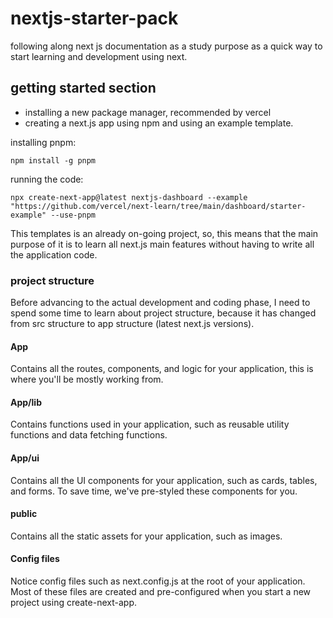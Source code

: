 # nextjs-starter-pack

following along next js documentation as a study purpose as a quick way to start learning and development using next.

## getting started section

- installing a new package manager, recommended by vercel
- creating a next.js app using npm and using an example template.

installing pnpm:

    npm install -g pnpm
    
running the code:

    npx create-next-app@latest nextjs-dashboard --example "https://github.com/vercel/next-learn/tree/main/dashboard/starter-example" --use-pnpm

This templates is an already on-going project, so, this means that the main purpose of it is to learn all next.js main features without having to write all the application code.

### project structure

Before advancing to the actual development and coding phase, I need to spend some time to learn about project structure, because it has changed from src structure to app structure (latest next.js versions).

#### App

Contains all the routes, components, and logic for your application, this is where you'll be mostly working from.

#### App/lib

Contains functions used in your application, such as reusable utility functions and data fetching functions.

#### App/ui

Contains all the UI components for your application, such as cards, tables, and forms. To save time, we've pre-styled these components for you.

#### public

Contains all the static assets for your application, such as images.

#### Config files

Notice config files such as next.config.js at the root of your application. Most of these files are created and pre-configured when you start a new project using create-next-app.